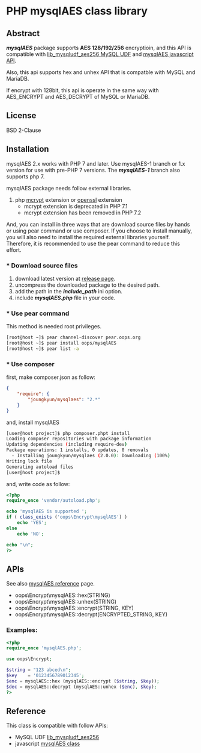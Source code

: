 # PHP mysqlAES class library

## Abstract

***mysqlAES*** package supports **AES 128/192/256** encryptioin, and this API is compatible with [lib_mysqludf_aes256 MySQL UDF](https://github.com/Joungkyun/lib_mysqludf_aes256) and [mysqlAES javascript API](http://mirror.oops.org/pub/oops/javascript/mysqlAES/).

Also, this api supports hex and unhex API that is compatble with MySQL and MariaDB.

If encrypt with 128bit, this api is operate in the same way with AES_ENCRYPT and
AES_DECRYPT of MySQL or MariaDB.

## License

BSD 2-Clause

## Installation

mysqlAES 2.x works with PHP 7 and later. Use mysqlAES-1 branch or 1.x version for use with pre-PHP 7 versions. The ___mysqlAES-1___ branch also supports php 7.

mysqlAES package needs follow external libraries.

  1. php [mcrypt](http://php.net/manual/en/book.mcrypt.php) extension or [openssl](http://php.net/manual/en/book.openssl.php) extension
      * mcrypt extension is deprecated in PHP 7.1
      * mcrypt extension has been removed in PHP 7.2
  
And, you can install in three ways that are download source files by hands or using pear command or use composer. If you choose to install manually, you will also need to install the required external libraries yourself. Therefore, it is recommended to use the pear command to reduce this effort.

### * Download source files

1. download latest version at [release page](https://github.com/OOPS-ORG-PHP/mysqlAES/releases).
2. uncompress the downloaded package to the desired path.
3. add the path in the ***include_path*** ini option.
4. include ***mysqlAES.php*** file in your code.

### * Use pear command

This method is needed root privileges.

  ```bash
  [root@host ~]$ pear channel-discover pear.oops.org
  [root@host ~]$ pear install oops/mysqlAES
  [root@host ~]$ pear list -a
  ```

### * Use composer

first, make composer.json as follow:

  ```json
  {
      "require": {
          "joungkyun/mysqlaes": "2.*"
      }
  }
  ```

and, install mysqlAES

  ```bash
  [user@host project]$ php composer.phpt install
  Loading composer repositories with package information
  Updating dependencies (including require-dev)
  Package operations: 1 installs, 0 updates, 0 removals
    - Installing joungkyun/mysqlaes (2.0.0): Downloading (100%)
  Writing lock file
  Generating autoload files
  [user@host project]$
  ```

and, write code as follow:

  ```php
  <?php
  require_once 'vendor/autoload.php';

  echo 'mysqlAES is supported ';
  if ( class_exists ('oops\Encrypt\mysqlAES') )
      echo 'YES';
  else
      echo 'NO';

  echo "\n";
  ?>
  ```

## APIs

See also [mysqlAES reference](http://pear.oops.org/docs/mysqlAES/mysqlAES.html) page.

* oops\Encrypt\mysqlAES::hex(STRING)
* oops\Encrypt\mysqlAES::unhex(STRING)
* oops\Encrypt\mysqlAES::encrypt(STRING, KEY)
* oops\Encrypt\mysqlAES::decrypt(ENCRYPTED_STRING, KEY)

### Examples:
```php
<?php
require_once 'mysqlAES.php';

use oops\Encrypt;

$string = "123 abced\n";
$key    = '0123456789012345';
$enc = mysqlAES::hex (mysqlAES::encrypt ($string, $key));
$dec = mysqlAES::decrypt (mysqlAES::unhex ($enc), $key);
?>
```


## Reference
This class is compatible with follow APIs:

* MySQL UDF [lib_mysqludf_aes256](https://github.com/Joungkyun/lib_mysqludf_aes256)
* javascript [mysqlAES class](http://mirror.oops.org/pub/oops/javascript/mysqlAES/)
